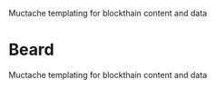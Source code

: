 Muctache templating for blockthain content and data

# Beard

Muctache templating for blockthain content and data
